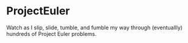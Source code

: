 # ProjectEuler

Watch as I slip, slide, tumble, and fumble my way through (eventuallly) hundreds of Project Euler problems. 
